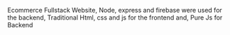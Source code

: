 Ecommerce Fullstack Website,
Node, express and firebase were used for the backend,
Traditional Html, css and js for the frontend and,
Pure Js for Backend
